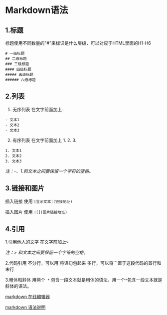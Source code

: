 # Markdown语法
## 1.标题
 标题使用不同数量的"#"来标识是什么层级，可以对应于HTML里面的H1-H6
```
# 一级标题
## 二级标题
### 三级标题
#### 四级标题
##### 五级标题
###### 六级标题
```

## 2.列表
1. 无序列表
在文字前面加上` - `
```
- 文本1
- 文本2
- 文本3
```

2. 有序列表
在文字前面加上 1. 2. 3.
```
1. 文本1
2. 文本2
3. 文本3
```

*注：-、1.和文本之间要保留一个字符的空格。*

## 3.链接和图片
插入链接 使用 ` [显示文本](链接地址) `

插入图片 使用 ` ![](图片链接地址) `

## 4.引用
1.引用他人的文字 
在文字前加上` > `

 *注：> 和文本之间要保留一个字符的空格。*

2.代码引用 
不分行，可以用`将语句包起来
多行，可以将```置于这段代码的首行和末行

3.粗体和斜体
用两个` *` 包含一段文本就是粗体的语法，用一个` * `包含一段文本就是斜体的语法。

 [markdown 在线编辑器]( http://maxiang.info/)
 
 [markdown 语法说明](http://wowubuntu.com/markdown/)

